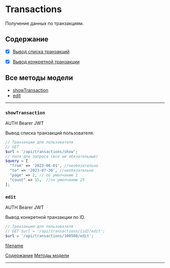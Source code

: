 # Transactions

Получение данных по транзакциям.

## Содержание
- [x] [Вывод списка транзакций](Transactions.md#showTransaction)
- [x] [Вывод конкретной транзакции](Transactions.md#edit)


## Все методы модели
- [showTransaction](#showTransaction)
- [edit](#edit)


---



### `showTransaction`
AUTH Bearer JWT

Вывод списка транзакций пользователя.

```php
// Транзакции для пользователя
// GET
$url = '/api/transactions/show';
// поля для запроса (все не обязательные)
$query = [
  "from" => '2023-06-01', //необязательно
  "to" => '2023-07-30', //необязательно
  "page" => 2, // по умолчанию 1
  "count" => 15,  //по умолчанию 25
];

```


### `edit`
AUTH Bearer JWT

Вывод конкретной транзакции по ID.

```php
// Транзакции для пользователя
// GET $url = '/api/transactions/{id}/edit';
$url = '/api/transactions/100500/edit';

```

[filename](json/transactions_edit.json ':include')

[Содержание](#Содержание) [Методы модели](#Все-методы-модели)
***


